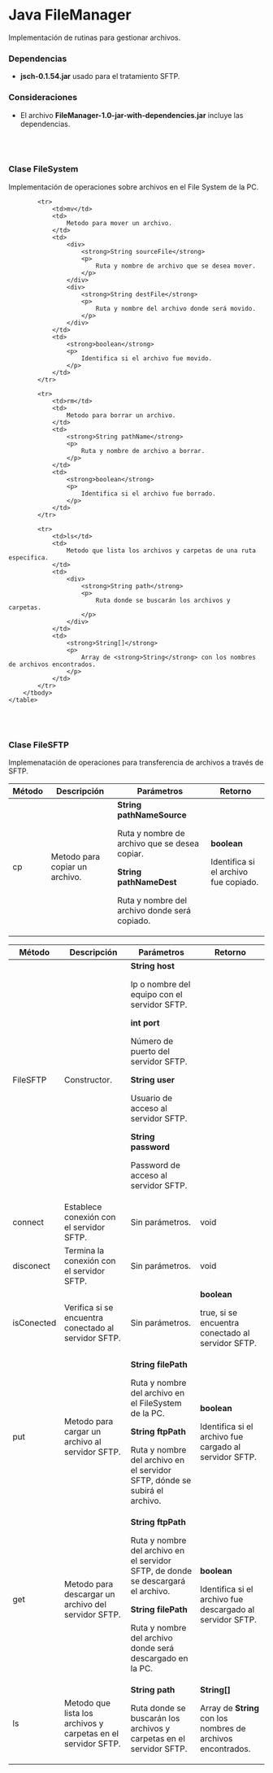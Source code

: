 <h1>Java FileManager</h1>
<p>
	Implementación de rutinas para gestionar archivos.
</p>

<div>
	<h3>Dependencias</h3>
	<ul>
		<li><strong>jsch-0.1.54.jar</strong> usado para el tratamiento SFTP.</li>
	</ul>
</div>

<div>
	<h3>Consideraciones</h3>
	<ul>
		<li>El archivo <strong>FileManager-1.0-jar-with-dependencies.jar</strong> incluye las dependencias.</li>
	</ul>
</div>

<br/><br/>

<div>
	<h3>Clase FileSystem</h3>
	<p>
		Implementación de operaciones sobre archivos en el File System de la PC.
	</p>
	<table>
		<thead>
			<tr>
				<th>Método</th>
				<th>Descripción</th>
				<th>Parámetros</th>
				<th>Retorno</th>
			</tr>
		</thead>
		<tbody>
			<tr>
				<td>cp</td>
				<td>
					Metodo para copiar un archivo.
				</td>
				<td>
					<div>
						<strong>String pathNameSource</strong>
						<p>
							Ruta y nombre de archivo que se desea copiar.
						</p>
					</div>
					<div>
						<strong>String pathNameDest</strong>
						<p>
							Ruta y nombre del archivo donde será copiado.
						</p>
					</div>
				</td>
				<td>
					<strong>boolean</strong>
					<p>
						Identifica si el archivo fue copiado.
					</p>
				</td>
			</tr>

			<tr>
				<td>mv</td>
				<td>
					Metodo para mover un archivo.
				</td>
				<td>
					<div>
						<strong>String sourceFile</strong>
						<p>
							Ruta y nombre de archivo que se desea mover.
						</p>
					</div>
					<div>
						<strong>String destFile</strong>
						<p>
							Ruta y nombre del archivo donde será movido.
						</p>
					</div>
				</td>
				<td>
					<strong>boolean</strong>
					<p>
						Identifica si el archivo fue movido.
					</p>
				</td>
			</tr>

			<tr>
				<td>rm</td>
				<td>
					Metodo para borrar un archivo.
				</td>
				<td>
					<strong>String pathName</strong>
					<p>
						Ruta y nombre de archivo a borrar.
					</p>
				</td>
				<td>
					<strong>boolean</strong>
					<p>
						Identifica si el archivo fue borrado.
					</p>
				</td>
			</tr>

			<tr>
				<td>ls</td>
				<td>
					Metodo que lista los archivos y carpetas de una ruta especifica.
				</td>
				<td>
					<div>
						<strong>String path</strong>
						<p>
							Ruta donde se buscarán los archivos y carpetas.
						</p>
					</div>
				</td>
				<td>
					<strong>String[]</strong>
					<p>
						Array de <strong>String</strong> con los nombres de archivos encontrados.
					</p>
				</td>
			</tr>
		</tbody>
	</table>
</div>

<br/><br/>

<div>
	<h3>Clase FileSFTP</h3>
	<p>
		Implemenatación de operaciones para transferencia de archivos a través de SFTP.
	</p>
	<table>
		<thead>
			<tr>
				<th>Método</th>
				<th>Descripción</th>
				<th>Parámetros</th>
				<th>Retorno</th>
			</tr>
		</thead>
		<tbody>
			<tr>
				<td>FileSFTP</td>
				<td>
					Constructor.
				</td>
				<td>
					<div>
						<strong>String host</strong>
						<p>
							Ip o nombre del equipo con el servidor SFTP.
						</p>
					</div>
					<div>
						<strong>int port</strong>
						<p>
							Número de puerto del servidor SFTP.
						</p>
					</div>
					<div>
						<strong>String user</strong>
						<p>
							Usuario de acceso al servidor SFTP.
						</p>
					</div>
					<div>
						<strong>String password</strong>
						<p>
							Password de acceso al servidor SFTP.
						</p>
					</div>
				</td>
				<td></td>
			</tr>
			<tr>
				<td>connect</td>
				<td>
					Establece conexión con el servidor SFTP.
				</td>
				<td>
					Sin parámetros.
				</td>
				<td>
					void
				</td>
			</tr>
			<tr>
				<td>disconect</td>
				<td>
					Termina la conexión con el servidor SFTP.
				</td>
				<td>
					Sin parámetros.
				</td>
				<td>
					void
				</td>
			</tr>
			<tr>
				<td>isConected</td>
				<td>
					Verifica si se encuentra conectado al servidor SFTP.
				</td>
				<td>
					Sin parámetros.
				</td>
				<td>
					<strong>boolean</strong>
					<p>
						true, si se encuentra conectado al servidor SFTP.
					</p>
				</td>
			</tr>
			<tr>
				<td>put</td>
				<td>
					Metodo para cargar un archivo al servidor SFTP.
				</td>
				<td>
					<div>
						<strong>String filePath</strong>
						<p>
							Ruta y nombre del archivo en el FileSystem de la PC.
						</p>
					</div>
					<div>
						<strong>String ftpPath</strong>
						<p>
							Ruta y nombre del archivo en el servidor SFTP, dónde se subirá el archivo.
						</p>
					</div>
				</td>
				<td>
					<strong>boolean</strong>
					<p>
						Identifica si el archivo fue cargado al servidor SFTP.
					</p>
				</td>
			</tr>
			<tr>
				<td>get</td>
				<td>
					Metodo para descargar un archivo del servidor SFTP.
				</td>
				<td>
					<div>
						<strong>String ftpPath</strong>
						<p>
							Ruta y nombre del archivo en el servidor SFTP, de donde se descargará el archivo.
						</p>
					</div>
					<div>
						<strong>String filePath</strong>
						<p>
							Ruta y nombre del archivo donde será descargado en la PC.
						</p>
					</div>
				</td>
				<td>
					<strong>boolean</strong>
					<p>
						Identifica si el archivo fue descargado al servidor SFTP.
					</p>
				</td>
			</tr>
			<tr>
				<td>ls</td>
				<td>
					Metodo que lista los archivos y carpetas en el servidor SFTP.
				</td>
				<td>
					<strong>String path</strong>
					<p>
						Ruta donde se buscarán los archivos y carpetas en el servidor SFTP.
					</p>
				</td>
				<td>
					<strong>String[]</strong>
					<p>
						Array de <strong>String</strong> con los nombres de archivos encontrados.
					</p>
				</td>
			</tr>
		</tbody>
	</table>
</div>
